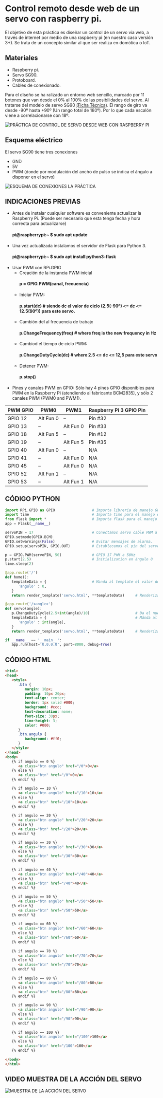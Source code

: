# Control remoto desde web de un servo con raspberry pi.

El objetivo de esta práctica es diseñar un control de un servo vía web, a través de internet por medio de una raspberry pi (en nuestro caso versión 3+). Se trata de un concepto similar al que ser realiza en domótica o IoT. 

## Materiales
* Raspberry pi.
* Servo SG90.
* Protoboard.
* Cables de conexionado.

Para el diseño se ha ralizado un entorno web sencillo, marcado por 11 botones que van desde el 0% al 100% de las posibilidades del servo. 
Al tratarse del modelo de servo SG90 [(Ficha Técnica)](../control-de-servo-desde-web-con-raspberry-pi/sg90_datasheet.pdf). El rango de giro va desde -90º hasta +90º (Un rango total de 180º). Por lo que cada escalón viene a correlacionarse con 18º.


![PRÁCTICA DE CONTROL DE SERVO DESDE WEB CON RASPBERRY PI](../control-de-servo-desde-web-con-raspberry-pi/servoweb.jpg "PRÁCTICA DE CONTROL DE SERVO DESDE WEB CON RASPBERRY PI")

## Esquema eléctrico
El servo SG90 tiene tres conexiones
* GND 
* 5V
* PWM (donde por modulación del ancho de pulso se indica el ángulo a disponer en  el servo)



![ESQUEMA DE CONEXIONES LA PRÁCTICA](../control-de-servo-desde-web-con-raspberry-pi/fritzing.jpg "ESQUEMA DE CONEXIONES LA PRÁCTICA")

## INDICACIONES PREVIAS
- Antes de instalar cualquier software es conveniente actualizar la Raspberry Pi. (Puede ser necesario que esta tenga fecha y hora correcta para actualizarse)
     #### pi@raspberrypi:~ $ sudo apt update
- Una vez actualizada instalamos el servidor de Flask para Python 3.
     #### pi@raspberrypi:~ $ sudo apt install python3-flask
- Usar PWM con RPi.GPIO
  * Creación de la instancia PWM inicial
       #### p = GPIO.PWM(canal, frecuencia)
  * Iniciar PWM:
       #### p.start(dc)   # siendo dc el valor de ciclo (2.5(-90º) <= dc <= 12.5(90º)) para este servo.
  * Cambión del al frecuencia de trabajo
       #### p.ChangeFrequency(freq)   # where freq is the new frequency in Hz
  * Cambiod el tiempo de ciclo PWM:
       #### p.ChangeDutyCycle(dc)  # where 2.5 <= dc <= 12,5 para este servo
  * Detener PWM:
       #### p.stop()
- Pines y canales PWM en GPIO: Sólo hay 4 pines GPIO disponibles para PWM en la Raspberry Pi (atendiendo al fabricante BCM2835), y sólo 2 canales PWM (PWM0 and PWM1).

|PWM GPIO      |PWM0          |PWM1          |Raspberry Pi 3 GPIO Pin |
| ------------ | ------------ | ------------ | ---------------------- | 
|GPIO 12	     |Alt Fun 0	|–             |Pin #32                 |
|GPIO 13	     |–             |Alt Fun 0	|Pin #33                 |
|GPIO 18	     |Alt Fun 5	|–	          |Pin #12                 |
|GPIO 19	     |–	          |Alt Fun 5	|Pin #35                 |
|GPIO 40	     |Alt Fun 0	|–	          |N/A                     |
|GPIO 41	     |–	          |Alt Fun 0	|N/A                     |
|GPIO 45	     |–	          |Alt Fun 0	|N/A                     |
|GPIO 52	     |Alt Fun 1	|–	          |N/A                     |
|GPIO 53	     |–	          |Alt Fun 1	|N/A                     |


## CÓDIGO PYTHON
```python
import RPi.GPIO as GPIO                 # Importa libreria de manejo GPIO
import time                             # Importa time para el manejo del tiempo en segundos.
from flask import *                     # Importa flask para el manejo de la web
app = Flask(__name__)

servoPIN = 17                           # Conectamos servo cable PWM a Pin GPIO 17
GPIO.setmode(GPIO.BCM)                  
GPIO.setwarnings(False)                 # Evitar mensajes de alarma.
GPIO.setup(servoPIN, GPIO.OUT)          # Establecemos el pin del servo como salida

p = GPIO.PWM(servoPIN, 50)              # GPIO 17 PWM a 50Hz
p.start(2.5)                            # Initialization en ángulo 0
time.sleep(2)

@app.route('/')                        
def home():
   templateData = {                     # Manda al template el valor de águlo igual a 0
      'angulo' : 0,
   }
   return render_template('servo.html', **templateData)     # Renderiza el template html con ese valor

@app.route('/<angle>')
def servo(angle):
   p.ChangeDutyCycle(2.5+int(angle)/10)                     # Da el nuevo valor para el servo en PWM
   templateData = {                                         # Mánda al template el nuevo valor del ángulo
      'angulo' : int(angle),
   }
   return render_template('servo.html', **templateData)     # Renderíza el template html con el nuevo valor

if __name__ == '__main__':
   app.run(host='0.0.0.0', port=8000, debug=True)
```
## CÓDIGO HTML
```HTML
<html>
<head>
   <style>
      .btn { 
         margin: 10px;
         padding: 10px 20px;
         text-align: center;
         border: 1px solid #000;
         background: #ccc;
         text-decoration: none;
         font-size: 30px;
         line-height: 3;
         color: #000;
      }
      .btn.angulo {
         background: #ff0;
      }
   </style>
</head>
<body>
   {% if angulo == 0 %}
      <a class="btn angulo" href="/0">0</a>
   {% else %}
      <a class="btn" href="/0">0</a>
   {% endif %}

   {% if angulo == 10 %}
      <a class="btn angulo" href="/10">10</a>
   {% else %}
      <a class="btn" href="/10">10</a>
   {% endif %}
   
   {% if angulo == 20 %}
      <a class="btn angulo" href="/20">20</a>
   {% else %}
      <a class="btn" href="/20">20</a>
   {% endif %}

   {% if angulo == 30 %}
      <a class="btn angulo" href="/30">30</a>
   {% else %}
      <a class="btn" href="/30">30</a>
   {% endif %}
   
   {% if angulo == 40 %}
      <a class="btn angulo" href="/40">40</a>
   {% else %}
      <a class="btn" href="/40">40</a>
   {% endif %}
   
   {% if angulo == 50 %}
      <a class="btn angulo" href="/50">50</a>
   {% else %}
      <a class="btn" href="/50">50</a>
   {% endif %}
   
   {% if angulo == 60 %}
      <a class="btn angulo" href="/60">60</a>
   {% else %}
      <a class="btn" href="/60">60</a>
   {% endif %}
   
   {% if angulo == 70 %}
      <a class="btn angulo" href="/70">70</a>
   {% else %}
      <a class="btn" href="/70">70</a>
   {% endif %}
   
   {% if angulo == 80 %}
      <a class="btn angulo" href="/80">80</a>
   {% else %}
      <a class="btn" href="/80">80</a>
   {% endif %}

   {% if angulo == 90 %}
      <a class="btn angulo" href="/90">90</a>
   {% else %}
      <a class="btn" href="/90">90</a>
   {% endif %}
   
   {% if angulo == 100 %}
      <a class="btn angulo" href="/100">100</a>
   {% else %}
      <a class="btn" href="/100">100</a>
   {% endif %}  
   
</body>
</html>
```

## VIDEO MUESTRA DE LA ACCIÓN DEL SERVO
![MUESTRA DE LA ACCIÓN DEL SERVO](../control-de-servo-desde-web-con-raspberry-pi/servoweb.gif "MUESTRA DE LA ACCIÓN DEL SERVO")
